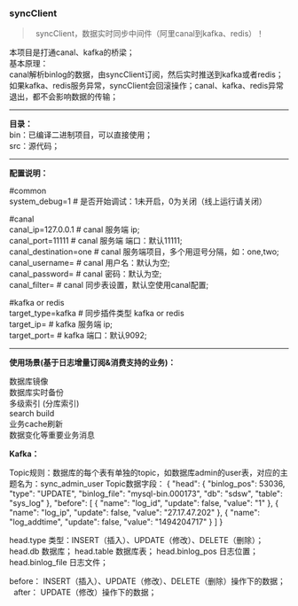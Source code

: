 ### **syncClient**

>   syncClient，数据实时同步中间件（阿里canal到kafka、redis）！

 本项目是打通canal、kafka的桥梁；  
 基本原理：  
 canal解析binlog的数据，由syncClient订阅，然后实时推送到kafka或者redis；如果kafka、redis服务异常，syncClient会回滚操作；canal、kafka、redis异常退出，都不会影响数据的传输；


---

**目录：**  
bin：已编译二进制项目，可以直接使用；  
src：源代码；  

---

**配置说明：**

#common  
system_debug=1          # 是否开始调试：1未开启，0为关闭（线上运行请关闭）  

#canal  
canal_ip=127.0.0.1      # canal 服务端 ip;  
canal_port=11111        # canal 服务端 端口：默认11111;  
canal_destination=one   # canal 服务端项目，多个用逗号分隔，如：one,two;  
canal_username=         # canal 用户名：默认为空;   
canal_password=         # canal 密码：默认为空;  
canal_filter=           # canal 同步表设置，默认空使用canal配置;  

#kafka or redis  
target_type=kafka       # 同步插件类型 kafka or redis  
target_ip=              # kafka 服务端 ip;   
target_port=            # kafka 端口：默认9092;    

---

**使用场景(基于日志增量订阅&消费支持的业务)：**

数据库镜像  
数据库实时备份  
多级索引 (分库索引)  
search build  
业务cache刷新  
数据变化等重要业务消息  

**Kafka：**

Topic规则：数据库的每个表有单独的topic，如数据库admin的user表，对应的主题名为：sync_admin_user
Topic数据字段：
{
    "head": {
        "binlog_pos": 53036,
        "type": "UPDATE",
        "binlog_file": "mysql-bin.000173",
        "db": "sdsw",
        "table": "sys_log"
    },
    "before": [
        {
            "name": "log_id",
            "update": false,
            "value": "1"
        },
        {
            "name": "log_ip",
            "update": false,
            "value": "27.17.47.202"
        },
        {
            "name": "log_addtime",
            "update": false,
            "value": "1494204717"
        }
    ]
}

head.type 类型：INSERT（插入）、UPDATE（修改）、DELETE（删除）； 
head.db 数据库； 
head.table 数据库表；
head.binlog_pos  日志位置； 
head.binlog_file 日志文件；  

before： INSERT（插入）、UPDATE（修改）、DELETE（删除）操作下的数据；  
after：  UPDATE（修改）操作下的数据；  
